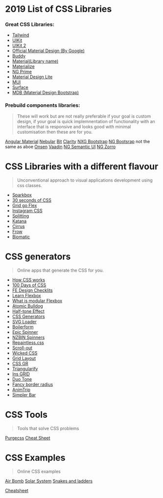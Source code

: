 # 2019 List of CSS Libraries

### Great CSS Libraries:

- [Tailwind](https://tailwindcss.com/)
- [UIKit](https://getuikit.com/)
- [UIKit 2](https://getuikit.com/v2/)
- [Official Material Design (By Google)](https://material.io/develop/web/)
- [Buddy](https://buddycss.com/component-collapse.html)
- [Material(Library name)](https://daemonite.github.io/material/docs/4.1/material/buttons/)
- [Materialize](https://materializecss.com/)
- [NG Prime](https://www.primefaces.org/primeng/#/)
- [Material Design Lite](https://getmdl.io/)
- [MUI](muicss.com)
- [Surface](https://mildrenben.github.io/surface/)
- [MDB (Material Design Bootstrap)](https://mdbootstrap.com/freebies/angular/vs-code-snippets/)

### Prebuild components libraries:

> These will work but are not really preferable if your goal is custom design, if your goal is quick implemnentation of functionality with an interface that is responsive and looks good with minimal customisation then these are for you.

[Angular Material](https://material.angular.io/)
[Nebular](https://akveo.github.io/nebular/)
[Bit](https://bit.dev/)
[Clarity](https://clarity.design/)
[NXG Bootstrap](https://valor-software.com/ngx-bootstrap/#/)
[NG Bootsrap](https://ng-bootstrap.github.io/#/home) not the same as aboe
[Onsen](https://onsen.io/angular2/)
[Vaadin](https://vaadin.com/tutorials/using-web-components-in-angular)
[NG Semantic UI](https://ng-semantic.herokuapp.com/#/)
[NG Zorro](https://ng.ant.design/docs/introduce/en)


# CSS Libraries with a different flavour

> Unconventional approach to visual applications development using css classes.

- [Sparkbox](https://seesparkbox.com/resources)
- [30 seconds of CSS](https://css.30secondsofcode.org/)
- [Grid go Flex](https://www.gridtoflex.com/)
- [Instagram CSS](https://picturepan2.github.io/instagram.css/)
- [Splitting](https://splitting.js.org/)
- [Katana](https://github.com/vladocar/Katana)
- [Cirrus](https://spiderpig86.github.io/Cirrus/)
- [Frow](https://frowcss.com/index.html)
- [Biomatic](https://github.com/moonrhythm/biomatic)

# CSS generators

> Online apps that generate the CSS for you.

- [How CSS works](https://blog.logrocket.com/how-css-works-understanding-the-cascade-d181cd89a4d8/)
- [100 Days of CSS](https://100dayscss.com/)
- [FE Design Checklits](https://github.com/thedaviddias/Front-End-Design-Checklist)
- [Learn Flexbox](https://www.learnflexbox.org/)
- [What is modular Flexbox](https://spaceninja.com/2018/09/18/what-is-modular-css/)
- [Atomic Bulldog](https://vinceumo.github.io/atomic-bulldog-grid/)
- [Half-tone Effect](https://marco.blog/en/2018/02/pure-css-halftone-effect/)
- [CSS Generators](https://basicscroll.electerious.com/)
- [SVG Loader](https://dribbble.com/shots/4396784--16-Free-Pure-HTML5-And-CSS3-SVG-Loaders)
- [Boilerform](https://boilerform.design/)
- [Epic Spinner](https://epic-spinners.epicmax.co/)
- [NZBIN Spinners](https://nzbin.github.io/three-dots/)
- [Repaintless.css](https://github.com/szynszyliszys/repaintless)
- [Scroll-out](https://scroll-out.github.io/)
- [Wicked CSS](https://kristofferandreasen.github.io/wickedCSS/)
- [Grid Layout](https://grid.layoutit.com/)
- [CSS GR](https://cssgr.id/)
- [Triangularify](https://trianglify.io/)
- [Ins GRID](https://ingrid.guide/)
- [Duo Tone](https://cssduotone.com/)
- [Fancy border radius](https://9elements.github.io/fancy-border-radius/)
- [AnimTrip](https://github.com/sanjayaharshana/AnimTrap)
- [Simpler Bar](https://grsmto.github.io/simplebar/)

# CSS Tools

> Tools that solve CSS problems

[Purgecss](https://www.purgecss.com/)
[Cheat Sheet](http://patrickbrosset.com/lab/2018-01-10-css-alignment-cheatsheet/)

# CSS Examples

> Online CSS examples

[Air Bomb](https://codepen.io/chaofix/full/oegBEJ/)
[Solar System](https://codepen.io/jcoulterdesign/full/ZxXbeP/)
[Snakes and ladders](https://codepen.io/alvaromontoro/pen/gjWPNW)


[Cheatsheet](https://adam-marsden.co.uk/css-cheat-sheet)
